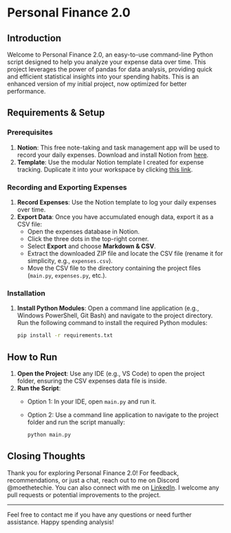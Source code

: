 # Personal Finance 2.0

## Introduction

Welcome to Personal Finance 2.0, an easy-to-use command-line Python script designed to help you analyze your expense data over time. This project leverages the power of pandas for data analysis, providing quick and efficient statistical insights into your spending habits. This is an enhanced version of my initial project, now optimized for better performance.

## Requirements & Setup

### Prerequisites

1. **Notion**: This free note-taking and task management app will be used to record your daily expenses. Download and install Notion from [here](https://notion.so).
2. **Template**: Use the modular Notion template I created for expense tracking. Duplicate it into your workspace by clicking [this link](https://gelatinous-quince-abe.notion.site/Expenses-Tracking-d2b76ee7b4294dfeb0d8d635cd66403e?pvs=25).

### Recording and Exporting Expenses

1. **Record Expenses**: Use the Notion template to log your daily expenses over time.
2. **Export Data**: Once you have accumulated enough data, export it as a CSV file:
   - Open the expenses database in Notion.
   - Click the three dots in the top-right corner.
   - Select **Export** and choose **Markdown & CSV**.
   - Extract the downloaded ZIP file and locate the CSV file (rename it for simplicity, e.g., `expenses.csv`).
   - Move the CSV file to the directory containing the project files (`main.py`, `expenses.py`, etc.).

### Installation

1. **Install Python Modules**: Open a command line application (e.g., Windows PowerShell, Git Bash) and navigate to the project directory. Run the following command to install the required Python modules:

   ```sh
   pip install -r requirements.txt
   
## How to Run

1. **Open the Project**: Use any IDE (e.g., VS Code) to open the project folder, ensuring the CSV expenses data file is inside.
2. **Run the Script**:
   - Option 1: In your IDE, open `main.py` and run it.
   - Option 2: Use a command line application to navigate to the project folder and run the script manually:

     ```sh
     python main.py
     ```

## Closing Thoughts

Thank you for exploring Personal Finance 2.0! For feedback, recommendations, or just a chat, reach out to me on Discord @moethetechie. You can also connect with me on [LinkedIn](https://www.linkedin.com/in/momen-ahmed-51b7301b8/). I welcome any pull requests or potential improvements to the project.

---

Feel free to contact me if you have any questions or need further assistance. Happy spending analysis!
